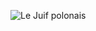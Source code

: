 ![Le Juif polonais](https://upload.wikimedia.org/wikipedia/commons/thumb/3/38/Xylotrupes_socrates_%28Siamese_rhinoceros_beetle%29.jpg/450px-Xylotrupes_socrates_%28Siamese_rhinoceros_beetle%29.jpg)